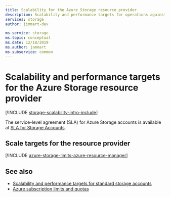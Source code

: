 ```yaml
---
title: Scalability for the Azure Storage resource provider
description: Scalability and performance targets for operations against the Azure Storage resource provider. The resource provider implements Azure Resource Manager for Azure Storage.
services: storage
author: jimmart-dev

ms.service: storage
ms.topic: conceptual
ms.date: 12/18/2019
ms.author: jammart
ms.subservice: common
---
```


# Scalability and performance targets for the Azure Storage resource provider

[!INCLUDE [storage-scalability-intro-include](../../../includes/storage-scalability-intro-include.md)]

The service-level agreement (SLA) for Azure Storage accounts is available at [SLA for Storage Accounts](https://azure.microsoft.com/support/legal/sla/storage/v1_5/).

## Scale targets for the resource provider

[!INCLUDE [azure-storage-limits-azure-resource-manager](../../../includes/azure-storage-limits-azure-resource-manager.md)]

## See also

- [Scalability and performance targets for standard storage accounts](scalability-targets-standard-account.md)
- [Azure subscription limits and quotas](../../azure-resource-manager/management/azure-subscription-service-limits.md)
